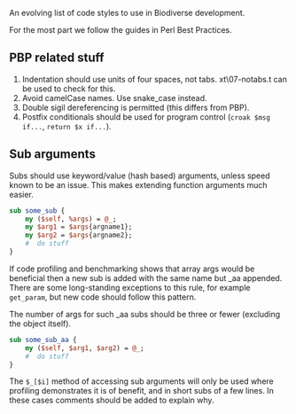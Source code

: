 An evolving list of code styles to use in Biodiverse development.

For the most part we follow the guides in Perl Best Practices.

## PBP related stuff ##
1.  Indentation should use units of four spaces, not tabs.  xt\07-notabs.t can be used to check for this. 
2.  Avoid camelCase names.  Use snake_case instead.
3.  Double sigil dereferencing is permitted (this differs from PBP).
4.  Postfix conditionals should be used for program control (```croak $msg if...```, ```return $x if...```).

## Sub arguments ##
Subs should use keyword/value (hash based) arguments, unless speed known to be an issue.  This makes extending function arguments much easier.  

```perl
sub some_sub {
    my ($self, %args) = @_;
    my $arg1 = $args{argname1};
    my $arg2 = $args{argname2};
    #  do stuff
}
```

If code profiling and benchmarking shows that array args would be beneficial then a new sub is added with the same name but _aa appended.  There are some long-standing exceptions to this rule, for example ```get_param```, but new code should follow this pattern.

The number of args for such _aa subs should be three or fewer (excluding the object itself).


```perl 
sub some_sub_aa {
    my ($self, $arg1, $arg2) = @_;
    #  do stuff
}
```

The ```$_[$i]``` method of accessing sub arguments will only be used where profiling demonstrates it is of benefit, and in short subs of a few lines.  In these cases comments should be added to explain why. 


